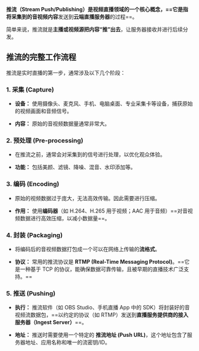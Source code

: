 **推流（Stream Push/Publishing）**是视频直播领域的一个核心概念，==它是指将**采集到的音视频内容**发送到**云端直播服务器**的过程==。

简单来说，推流就是**主播或视频源把内容“推”出去**，让服务器接收并进行后续分发。

## 推流的完整工作流程

推流是实时直播的第一步，通常涉及以下几个阶段：

### 1. 采集 (Capture)

- **设备：** 使用摄像头、麦克风、手机、电脑桌面、专业采集卡等设备，捕获原始的视频画面和音频信号。
    
- **内容：** 原始的音视频数据量通常非常大。
    

### 2. 预处理 (Pre-processing)

- 在推流之前，通常会对采集到的信号进行处理，以优化观众体验。
    
- **功能：** 包括美颜、滤镜、降噪、混音、水印添加等。
    

### 3. 编码 (Encoding)

- 原始的视频数据过于庞大，无法高效传输。因此需要进行压缩。
    
- **作用：** 使用**编码器**（如 H.264、H.265 用于视频；AAC 用于音频）==对音视频数据进行高效压缩，以减小数据量==。
    

### 4. 封装 (Packaging)

- 将编码后的音视频数据打包成一个可以在网络上传输的**流格式**。
    
- **协议：** 常用的推流协议是 **RTMP (Real-Time Messaging Protocol)**。==它是一种基于 TCP 的协议，能确保数据可靠传输，且被早期的直播技术广泛支持。==
    

### 5. 推送 (Pushing)

- **执行：** 推流软件（如 OBS Studio、手机直播 App 中的 SDK）将封装好的音视频流数据包，==以约定的协议（如 RTMP）发送到**直播服务提供商的接入服务器（Ingest Server）**==。
    
- **地址：** 推送时需要使用一个特定的 **推流地址 (Push URL)**，这个地址包含了服务器地址、应用名称和唯一的流密钥/ID。